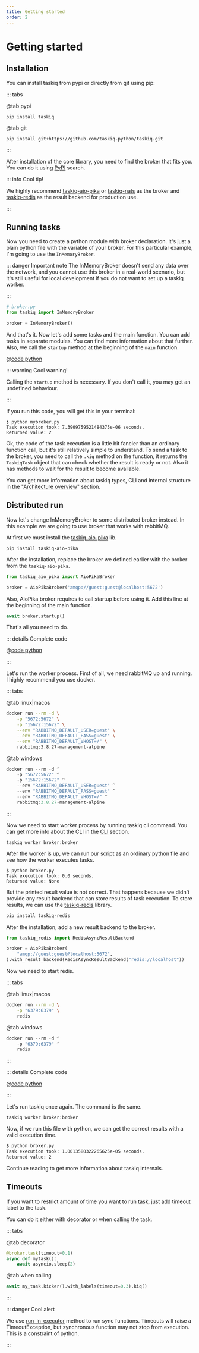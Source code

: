 ```yaml
---
title: Getting started
order: 2
---
```


# Getting started

## Installation

You can install taskiq from pypi or directly from git using pip:

::: tabs

@tab pypi

```bash:no-line-numbers
pip install taskiq
```

@tab git

```bash:no-line-numbers
pip install git+https://github.com/taskiq-python/taskiq.git
```

:::

After installation of the core library, you need to find the broker that fits you. You can do it using [PyPI](https://pypi.org/search/?q=taskiq) search.

::: info Cool tip!

We highly recommend [taskiq-aio-pika](https://pypi.org/project/taskiq-aio-pika/) or [taskiq-nats](https://pypi.org/project/taskiq-nats/) as the broker and [taskiq-redis](https://pypi.org/project/taskiq-redis/) as the result backend for production use.

:::

## Running tasks

Now you need to create a python module with broker declaration. It's just a plain python file with the variable of your broker. For this particular example, I'm going to use the `InMemoryBroker`.

::: danger Important note
The InMemoryBroker doesn't send any data over the network,
and you cannot use this broker in
a real-world scenario, but it's still useful for
local development if you do not want to
set up a taskiq worker.

:::

```python
# broker.py
from taskiq import InMemoryBroker

broker = InMemoryBroker()
```

And that's it. Now let's add some tasks and the main function. You can add tasks in separate modules. You can find more information about that further. Also, we call the `startup` method at the beginning of the `main` function.

@[code python](../examples/introduction/inmemory_run.py)

::: warning Cool warning!

Calling the `startup` method is necessary. If you don't call it, you may get an undefined behaviour.

:::

If you run this code, you will get this in your terminal:

```bash:no-line-numbers
❯ python mybroker.py
Task execution took: 7.3909759521484375e-06 seconds.
Returned value: 2
```

Ok, the code of the task execution is a little bit fancier than an ordinary function call, but it's still relatively simple to understand. To send a task to the broker,
you need to call the `.kiq` method on the function,
it returns the `TaskiqTask` object that can check whether the result is ready
or not. Also it has methods to wait for the result to become available.

You can get more information about taskiq types, CLI and internal structure in the "[Architecture overview](./architecture-overview.md)" section.

## Distributed run

Now let's change InMemoryBroker to some distributed broker instead. In this example we are going to use
broker that works with rabbitMQ.

At first we must install the [taskiq-aio-pika](https://pypi.org/project/taskiq-aio-pika/) lib.

```bash:no-line-numbers
pip install taskiq-aio-pika
```

After the installation, replace the broker we defined earlier with the broker from the `taskiq-aio-pika`.

```python
from taskiq_aio_pika import AioPikaBroker

broker = AioPikaBroker('amqp://guest:guest@localhost:5672')
```

Also, AioPika broker requires to call startup before using it. Add this line at the beginning of the
main function.

```python
await broker.startup()
```

That's all you need to do.

::: details Complete code

@[code python](../examples/introduction/aio_pika_broker.py)

:::

Let's run the worker process. First of all, we need rabbitMQ up and running. I highly recommend you use docker.

::: tabs

@tab linux|macos

```bash
docker run --rm -d \
    -p "5672:5672" \
    -p "15672:15672" \
    --env "RABBITMQ_DEFAULT_USER=guest" \
    --env "RABBITMQ_DEFAULT_PASS=guest" \
    --env "RABBITMQ_DEFAULT_VHOST=/" \
    rabbitmq:3.8.27-management-alpine
```

@tab windows

```powershell
docker run --rm -d ^
    -p "5672:5672" ^
    -p "15672:15672" ^
    --env "RABBITMQ_DEFAULT_USER=guest" ^
    --env "RABBITMQ_DEFAULT_PASS=guest" ^
    --env "RABBITMQ_DEFAULT_VHOST=/" ^
    rabbitmq:3.8.27-management-alpine
```

:::

Now we need to start worker process by running taskiq cli command. You can get more info about the CLI in the [CLI](./cli.md) section.

```bash:no-line-numbers
taskiq worker broker:broker
```

After the worker is up, we can run our script as an ordinary python file and see how the worker executes tasks.

```bash:no-line-numbers
$ python broker.py
Task execution took: 0.0 seconds.
Returned value: None
```

But the printed result value is not correct. That happens because we didn't provide any result backend that can store results
of task execution.
To store results, we can use the [taskiq-redis](https://pypi.org/project/taskiq-redis/) library.

```bash
pip install taskiq-redis
```

After the installation, add a new result backend to the broker.

```python
from taskiq_redis import RedisAsyncResultBackend

broker = AioPikaBroker(
    "amqp://guest:guest@localhost:5672",
).with_result_backend(RedisAsyncResultBackend("redis://localhost"))
```

Now we need to start redis.

::: tabs

@tab linux|macos

```bash
docker run --rm -d \
    -p "6379:6379" \
    redis
```

@tab windows

```powershell
docker run --rm -d ^
    -p "6379:6379" ^
    redis
```

:::

::: details Complete code

@[code python](../examples/introduction/full_example.py)

:::

Let's run taskiq once again. The command is the same.

```bash:no-line-numbers
taskiq worker broker:broker
```

Now, if we run this file with python, we can get the correct results with a valid execution time.

```bash
$ python broker.py
Task execution took: 1.0013580322265625e-05 seconds.
Returned value: 2
```

Continue reading to get more information about taskiq internals.


## Timeouts

If you want to restrict amount of time you want to run task,
just add timeout label to the task.

You can do it either with decorator or when calling the task.

::: tabs

@tab decorator

```python
@broker.task(timeout=0.1)
async def mytask():
    await asyncio.sleep(2)
```

@tab when calling

```python
await my_task.kicker().with_labels(timeout=0.3).kiq()
```

:::

::: danger Cool alert

We use [run_in_executor](https://docs.python.org/3/library/asyncio-eventloop.html#asyncio.loop.run_in_executor) method to run sync functions. Timeouts will raise a TimeoutException, but
synchronous function may not stop from execution. This is a constraint of python.

:::
